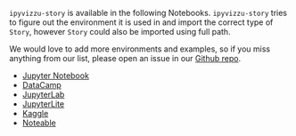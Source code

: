 `ipyvizzu-story` is available in the following Notebooks. `ipyvizzu-story` tries
to figure out the environment it is used in and import the correct type of
`Story`, however `Story` could also be imported using full path.

We would love to add more environments and examples, so if you miss anything
from our list, please open an issue in our
[Github repo](https://github.com/vizzuhq/ipyvizzu-story).

* [Jupyter Notebook](jupyternotebook.md)
* [DataCamp](datacamp.md)
* [JupyterLab](jupyterlab.md)
* [JupyterLite](jupyterlite.md)
* [Kaggle](kaggle.md)
* [Noteable](noteable.md)
